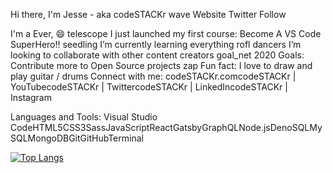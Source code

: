 Hi there, I'm Jesse - aka codeSTACKr wave
Website Twitter Follow

I'm a Ever, :smile:
telescope I just launched my first course: Become A VS Code SuperHero!!
seedling I’m currently learning everything rofl
dancers I’m looking to collaborate with other content creators
goal_net 2020 Goals: Contribute more to Open Source projects
zap Fun fact: I love to draw and play guitar / drums
Connect with me:
codeSTACKr.comcodeSTACKr | YouTubecodeSTACKr | TwittercodeSTACKr | LinkedIncodeSTACKr | Instagram


Languages and Tools:
Visual Studio CodeHTML5CSS3SassJavaScriptReactGatsbyGraphQLNode.jsDenoSQLMySQLMongoDBGitGitHubTerminal

[![Top Langs](https://github-readme-stats.vercel.app/api/top-langs/?username=ever864&layout=compact)](https://github.com/ever864/github-readme-stats)
